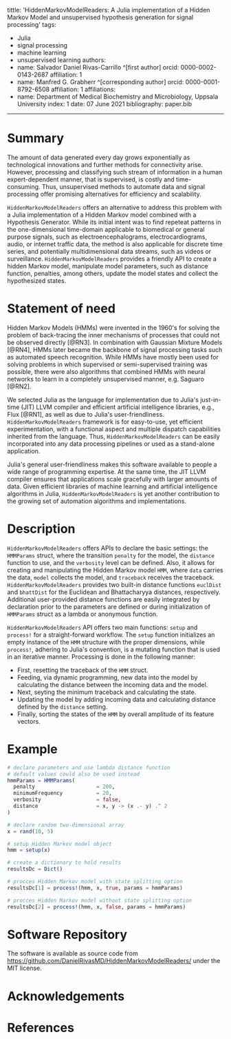 tittle: 'HiddenMarkovModelReaders: A Julia implementation of a Hidden Markov Model and unsupervised hypothesis generation for signal processing'
tags:

- Julia
- signal processing
- machine learning
- unsupervised learning
  authors:
- name: Salvador Daniel Rivas-Carrillo ^[first author]
  orcid: 0000-0002-0143-2687
  affiliation: 1
- name: Manfred G. Grabherr ^[corresponding author]
  orcid: 0000-0001-8792-6508
  affiliation: 1
  affiliations:
- name: Department of Medical Biochemistry and Microbiology, Uppsala University
  index: 1
  date: 07 June 2021
  bibliography: paper.bib

---

# Summary

The amount of data generated every day grows exponentially as technological innovations and further methods for connectivity arise. However, processing and classifying such stream of information in a human expert-dependent manner, that is supervised, is costly and time-consuming. Thus, unsupervised methods to automate data and signal processing offer promising alternatives for efficiency and scalability.

`HiddenMarkovModelReaders` offers an alternative to address this problem with a Julia implementation of a Hidden Markov model combined with a Hypothesis Generator. While its initial intent was to find repeteat patterns in the one-dimensional time-domain applicable to biomedical or general purpose signals, such as electroencephalograms, electrocardiograms, audio, or internet traffic data, the method is also applicable for discrete time series, and potentially multidimensional data streams, such as videos or surveillance. `HiddenMarkovModelReaders` provides a friendly API to create a hidden Markov model, manipulate model parameters, such as distance function, penalties, among others, update the model states and collect the hypothesized states.

# Statement of need

Hidden Markov Models (HMMs) were invented in the 1960's for solving the problem of back-tracing the inner mechanisms of processes that could not be observed directly [@RN3]. In combination with Gaussian Mixture Models [@RN4], HMMs later became the backbone of signal processing tasks such as automated speech recognition. While HMMs have mostly been used for solving problems in which supervised or semi-supervised training was possible, there were also algorithms that combined HMMs with neural networks to learn in a completely unsupervised manner, e.g. Saguaro [@RN2].

We selected Julia as the language for implementation due to Julia's just-in-time (JIT) LLVM compiler and efficient artificial intelligence libraries, e.g., Flux [@RN1], as well as due to Julia's user-friendliness. `HiddenMarkovModelReaders` framework is for easy-to-use, yet efficient experimentation, with a functional aspect and multiple dispatch capabilities inherited from the language. Thus, `HiddenMarkovModelReaders` can be easily incorporated into any data processing pipelines or used as a stand-alone application.

Julia's general user-friendliness makes this software available to people a wide range of programming expertise. At the same time, the JIT LLVM compiler ensures that applications scale gracefully with larger amounts of data. Given efficient libraries of machine learning and artificial intelligence algorithms in Julia, `HiddenMarkovModelReaders` is yet another contribution to the growing set of automation algorithms and implementations.

# Description

`HiddenMarkovModelReaders` offers APIs to declare the basic settings: the `HMMParams` struct, where the transition `penalty` for the model, the `distance` function to use, and the `verbosity` level can be defined. Also, it allows for creating and manipulating the Hidden Markov model `HMM`, where `data` carries the data, `model` collects the model, and `traceback` receives the traceback. `HiddenMarkovModelReaders` provides two built-in distance functions `euclDist` and `bhattDist` for the Euclidean and Bhattacharyya distances, respectively. Additional user-provided distance functions are easily integrated by declaration prior to the parameters are defined or during initialization of `HMMParams` struct as a lambda or anonymous function.

`HiddenMarkovModelReaders` API offers two main functions: `setup` and `process!` for a straight-forward workflow. The `setup` function initializes an empty instance of the `HMM` structure with the proper dimensions, while `process!`, adhering to Julia's convention, is a mutating function that is used in an iterative manner. Processing is done in the following manner:

- First, resetting the traceback of the `HMM` struct.
- Feeding, via dynamic programming, new data into the model by calculating the distance between the incoming data and the model.
- Next, seyting the minimum traceback and calculating the state.
- Updating the model by adding incoming data and calculating distance defined by the `distance` setting.
- Finally, sorting the states of the `HMM` by overall amplitude of its feature vectors.

# Example

```julia
# declare parameters and use lambda distance function
# default values could also be used instead
hmmParams = HMMParams(
  penalty                    = 200,
  minimumFrequency           = 20,
  verbosity                  = false,
  distance                   = x, y -> (x .- y) .^ 2
)

# declare random two-dimensional array
x = rand(10, 5)

# setup Hidden Markov model object
hmm = setup(x)

# create a dictionary to hold results
resultsDc = Dict()

# procces Hidden Markov model with state splitting option
resultsDc[1] = process!(hmm, x, true, params = hmmParams)

# procces Hidden Markov model without state splitting option
resultsDc[2] = process!(hmm, x, false, params = hmmParams)
```


# Software Repository

The software is available as source code from https://github.com/DanielRivasMD/HiddenMarkovModelReaders/ under the MIT license.

# Acknowledgements

# References
